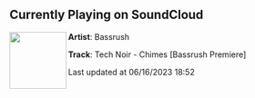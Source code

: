 ## Currently Playing on SoundCloud

[<img align="left" width="100" src="https://i1.sndcdn.com/artworks-EjBISNPBCPRBkz6n-V7vVng-t500x500.jpg">](https://soundcloud.com/bassrush/tech-noir-chimes-bassrush-premiere)

**Artist**: Bassrush 

**Track**: Tech Noir - Chimes [Bassrush Premiere]

Last updated at 06/16/2023 18:52
